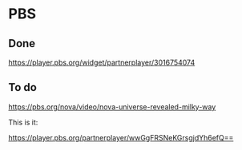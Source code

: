 # PBS

## Done

https://player.pbs.org/widget/partnerplayer/3016754074

## To do

https://pbs.org/nova/video/nova-universe-revealed-milky-way

This is it:

https://player.pbs.org/partnerplayer/wwGgFRSNeKGrsgjdYh6efQ==
